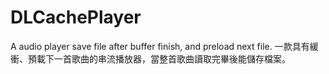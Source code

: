 # DLCachePlayer
A audio player save file after buffer finish, and preload next file.
一款具有緩衝、預載下一首歌曲的串流播放器，當整首歌曲讀取完畢後能儲存檔案。
